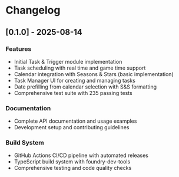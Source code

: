 # Changelog

## [0.1.0] - 2025-08-14

### Features

* Initial Task & Trigger module implementation
* Task scheduling with real time and game time support
* Calendar integration with Seasons & Stars (basic implementation)
* Task Manager UI for creating and managing tasks
* Date prefilling from calendar selection with S&S formatting
* Comprehensive test suite with 235 passing tests

### Documentation

* Complete API documentation and usage examples
* Development setup and contributing guidelines

### Build System

* GitHub Actions CI/CD pipeline with automated releases
* TypeScript build system with foundry-dev-tools
* Comprehensive testing and code quality checks